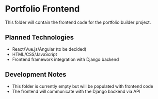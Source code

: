 # Portfolio Frontend

This folder will contain the frontend code for the portfolio builder project.

## Planned Technologies
- React/Vue.js/Angular (to be decided)
- HTML/CSS/JavaScript
- Frontend framework integration with Django backend

## Development Notes
- This folder is currently empty but will be populated with frontend code
- The frontend will communicate with the Django backend via API